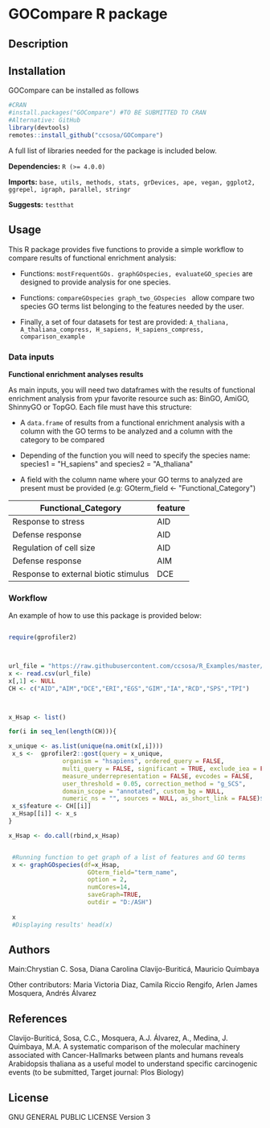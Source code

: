 # GOCompare R package

## Description

## Installation
GOCompare can be installed as follows
```r
#CRAN
#install.packages("GOCompare") #TO BE SUBMITTED TO CRAN
#Alternative: GitHub
library(devtools)
remotes::install_github("ccsosa/GOCompare")
```
A full list of libraries needed for the package is included below.

**Dependencies:** `R (>= 4.0.0)`

**Imports:** `base, utils, methods, stats, grDevices, ape, vegan, ggplot2, ggrepel, igraph, parallel, stringr`

**Suggests:** `testthat`


## Usage

This R package provides five functions to provide a simple workflow to compare results of functional enrichment analysis:

- Functions: `mostFrequentGOs. graphGOspecies, evaluateGO_species` are designed to provide analysis for one species.

- Functions: `compareGOspecies graph_two_GOspecies ` allow compare two species GO terms list belonging to the features needed by the user.

- Finally, a set of four datasets for test are provided: `A_thaliana, A_thaliana_compress, H_sapiens, H_sapiens_compress, comparison_example`


### Data inputs
**Functional enrichment analyses results**

As main inputs, you will need two dataframes with the results of functional enrichment analysis from ypur favorite resource such as:
BinGO, AmiGO, ShinnyGO or TopGO.
Each file  must have this structure:

- A `data.frame` of results from a functional enrichment analysis with a column with the GO terms to be analyzed and a 
column with the category to be compared

- Depending of the function you will need to specify the species name: species1 = "H_sapiens" and species2 = "A_thaliana" 

-  A field with the column name where your GO terms to analyzed are present must be provided (e.g: GOterm_field <- "Functional_Category")


Functional_Category | feature
------------ | -------------
Response to stress | AID
Defense response | AID
Regulation of cell size  | AID
Defense response | AIM
Response to external biotic stimulus  | DCE



### Workflow
An example of how to use this package is provided below:

```r

require(gprofiler2)



url_file = "https://raw.githubusercontent.com/ccsosa/R_Examples/master/Hallmarks_of_Cancer_AT.csv"
x <- read.csv(url_file)
x[,1] <- NULL
CH <- c("AID","AIM","DCE","ERI","EGS","GIM","IA","RCD","SPS","TPI")



x_Hsap <- list()

for(i in seq_len(length(CH))){

x_unique <- as.list(unique(na.omit(x[,i])))
 x_s <-  gprofiler2::gost(query = x_unique,
               organism = "hsapiens", ordered_query = FALSE,
               multi_query = FALSE, significant = TRUE, exclude_iea = FALSE,
               measure_underrepresentation = FALSE, evcodes = FALSE,
               user_threshold = 0.05, correction_method = "g_SCS",
               domain_scope = "annotated", custom_bg = NULL,
               numeric_ns = "", sources = NULL, as_short_link = FALSE)$res
 x_s$feature <- CH[[i]]
 x_Hsap[[i]] <- x_s
}

x_Hsap <- do.call(rbind,x_Hsap)


 #Running function to get graph of a list of features and GO terms
 x <- graphGOspecies(df=x_Hsap,
                      GOterm_field="term_name",
                      option = 2,
                      numCores=14,
                      saveGraph=TRUE,
                      outdir = "D:/ASH")
 
 x
 #Displaying results' head(x)
```

## Authors
Main:Chrystian C. Sosa, Diana Carolina Clavijo-Buriticá, Mauricio Quimbaya

Other contributors: Maria Victoria Diaz, Camila Riccio Rengifo, Arlen James Mosquera, Andrés Álvarez

## References

Clavijo-Buriticá, Sosa, C.C., Mosquera, A.J. Álvarez, A., Medina, J. Quimbaya, M.A. A systematic comparison of the molecular machinery associated with Cancer-Hallmarks between plants and humans reveals Arabidopsis thaliana as a useful model to understand specific carcinogenic events (to be submitted, Target journal: Plos Biology)
 
 
## License
GNU GENERAL PUBLIC LICENSE Version 3

